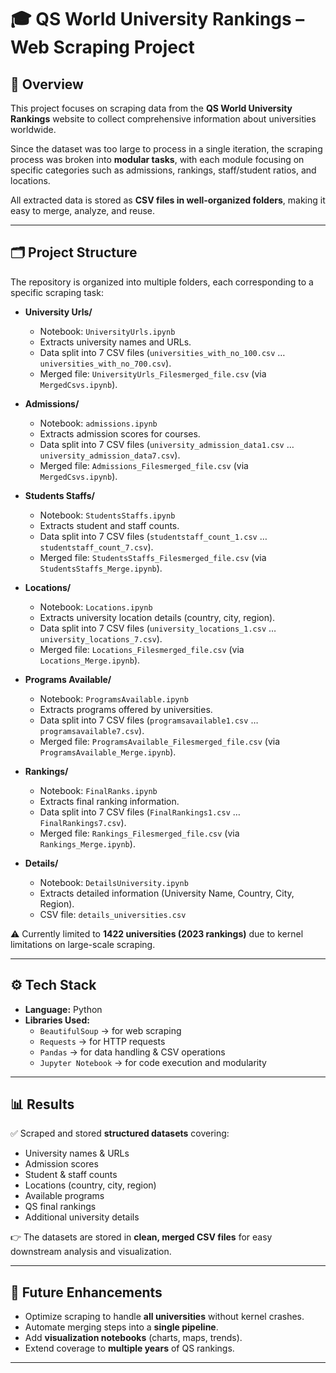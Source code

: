 # 🎓 QS World University Rankings – Web Scraping Project

## 📌 Overview
This project focuses on scraping data from the **QS World University Rankings** website to collect comprehensive information about universities worldwide.  

Since the dataset was too large to process in a single iteration, the scraping process was broken into **modular tasks**, with each module focusing on specific categories such as admissions, rankings, staff/student ratios, and locations.  

All extracted data is stored as **CSV files in well-organized folders**, making it easy to merge, analyze, and reuse.  

---

## 🗂 Project Structure

The repository is organized into multiple folders, each corresponding to a specific scraping task:

- **University Urls/**
  - Notebook: `UniversityUrls.ipynb`  
  - Extracts university names and URLs.  
  - Data split into 7 CSV files (`universities_with_no_100.csv` … `universities_with_no_700.csv`).  
  - Merged file: `UniversityUrls_Filesmerged_file.csv` (via `MergedCsvs.ipynb`).  

- **Admissions/**
  - Notebook: `admissions.ipynb`  
  - Extracts admission scores for courses.  
  - Data split into 7 CSV files (`university_admission_data1.csv` … `university_admission_data7.csv`).  
  - Merged file: `Admissions_Filesmerged_file.csv` (via `MergedCsvs.ipynb`).  

- **Students Staffs/**
  - Notebook: `StudentsStaffs.ipynb`  
  - Extracts student and staff counts.  
  - Data split into 7 CSV files (`studentstaff_count_1.csv` … `studentstaff_count_7.csv`).  
  - Merged file: `StudentsStaffs_Filesmerged_file.csv` (via `StudentsStaffs_Merge.ipynb`).  

- **Locations/**
  - Notebook: `Locations.ipynb`  
  - Extracts university location details (country, city, region).  
  - Data split into 7 CSV files (`university_locations_1.csv` … `university_locations_7.csv`).  
  - Merged file: `Locations_Filesmerged_file.csv` (via `Locations_Merge.ipynb`).  

- **Programs Available/**
  - Notebook: `ProgramsAvailable.ipynb`  
  - Extracts programs offered by universities.  
  - Data split into 7 CSV files (`programsavailable1.csv` … `programsavailable7.csv`).  
  - Merged file: `ProgramsAvailable_Filesmerged_file.csv` (via `ProgramsAvailable_Merge.ipynb`).  

- **Rankings/**
  - Notebook: `FinalRanks.ipynb`  
  - Extracts final ranking information.  
  - Data split into 7 CSV files (`FinalRankings1.csv` … `FinalRankings7.csv`).  
  - Merged file: `Rankings_Filesmerged_file.csv` (via `Rankings_Merge.ipynb`).  

- **Details/**
  - Notebook: `DetailsUniversity.ipynb`  
  - Extracts detailed information (University Name, Country, City, Region).  
  - CSV file: `details_universities.csv`  

⚠️ Currently limited to **1422 universities (2023 rankings)** due to kernel limitations on large-scale scraping.  

---

## ⚙️ Tech Stack
- **Language:** Python  
- **Libraries Used:**  
  - `BeautifulSoup` → for web scraping  
  - `Requests` → for HTTP requests  
  - `Pandas` → for data handling & CSV operations  
  - `Jupyter Notebook` → for code execution and modularity  

---

## 📊 Results
✅ Scraped and stored **structured datasets** covering:  
- University names & URLs  
- Admission scores  
- Student & staff counts  
- Locations (country, city, region)  
- Available programs  
- QS final rankings  
- Additional university details  

👉 The datasets are stored in **clean, merged CSV files** for easy downstream analysis and visualization.  

---

## 🔮 Future Enhancements
- Optimize scraping to handle **all universities** without kernel crashes.  
- Automate merging steps into a **single pipeline**.  
- Add **visualization notebooks** (charts, maps, trends).  
- Extend coverage to **multiple years** of QS rankings.  

---
